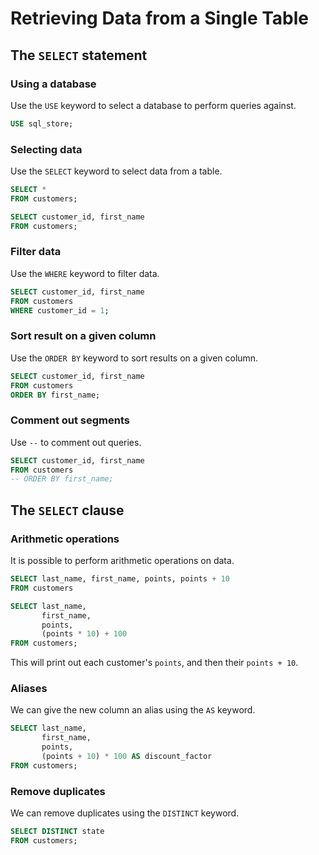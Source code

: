 # Retrieving Data from a Single Table

## The `SELECT` statement

### Using a database

Use the `USE` keyword to select a database to perform queries against.

```sql
USE sql_store;
```

### Selecting data

Use the `SELECT` keyword to select data from a table.

```sql
SELECT *
FROM customers;

SELECT customer_id, first_name
FROM customers;
```

### Filter data

Use the `WHERE` keyword to filter data.

```sql
SELECT customer_id, first_name
FROM customers
WHERE customer_id = 1;
```

### Sort result on a given column

Use the `ORDER BY` keyword to sort results on a given column.

```sql
SELECT customer_id, first_name
FROM customers
ORDER BY first_name;
```

### Comment out segments

Use `--` to comment out queries.

```sql
SELECT customer_id, first_name
FROM customers
-- ORDER BY first_name;
```

## The `SELECT` clause

### Arithmetic operations

It is possible to perform arithmetic operations on data.

```sql
SELECT last_name, first_name, points, points + 10
FROM customers

SELECT last_name,
       first_name,
       points,
       (points * 10) + 100
FROM customers;
```

This will print out each customer's `points`, and then their `points + 10`.

### Aliases

We can give the new column an alias using the `AS` keyword.

```sql
SELECT last_name,
       first_name,
       points,
       (points + 10) * 100 AS discount_factor
FROM customers;
```

### Remove duplicates

We can remove duplicates using the `DISTINCT` keyword.

```sql
SELECT DISTINCT state
FROM customers;
```
